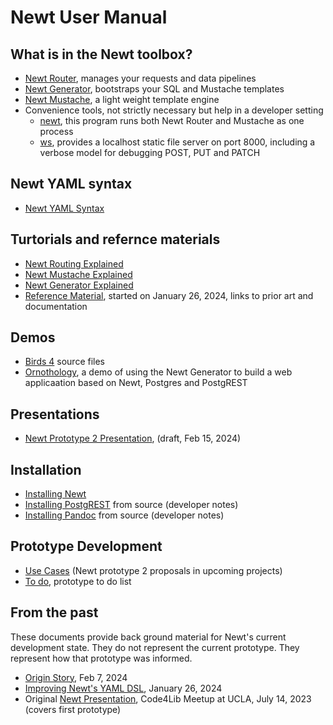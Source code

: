 
# Newt User Manual

## What is in the Newt toolbox?

- [Newt Router](newtrouter.1.md), manages your requests and data pipelines
- [Newt Generator](newtgenerator.1.md), bootstraps your SQL and Mustache templates
- [Newt Mustache](newtmustache.1.md), a light weight template engine
- Convenience tools, not strictly necessary but help in a developer setting
  - [newt](newt.1.md), this program runs both Newt Router and Mustache as one process
  - [ws](ws.1.md), provides a localhost static file server on port 8000, including a verbose model for debugging POST, PUT and PATCH

## Newt YAML syntax

- [Newt YAML Syntax](newt_yaml_syntax.md)

## Turtorials and refernce materials

- [Newt Routing Explained](newtrouter_explained.md)
- [Newt Mustache Explained](newtmustache_explained.md)
- [Newt Generator Explained](newtgenerator_explained.md)
- [Reference Material](reference_material.md), started on January 26, 2024, links to prior art and documentation

## Demos

- [Birds 4](https://github.com/caltechlibrary/newt/tree/main/demos/birds4) source files
- [Ornothology](ornothology.md), a demo of using the Newt Generator to build a web applicaation based on Newt, Postgres and PostgREST

## Presentations

- [Newt Prototype 2 Presentation](presentation2/), (draft, Feb 15, 2024)

## Installation

- [Installing Newt](INSTALL.md)
- [Installing PostgREST](INSTALL-PostgREST.md) from source (developer notes)
- [Installing Pandoc](INSTALL-Pandoc.md) from source (developer notes)

## Prototype Development 

- [Use Cases](use_cases.md) (Newt prototype 2 proposals in upcoming projects)
- [To do](TODO.md), prototype to do list

## From the past

These documents provide back ground material for Newt's current development state. They do not
represent the current prototype. They represent how that prototype was informed.

- [Origin Story](origin_story.md), Feb 7, 2024
- [Improving Newt's YAML DSL](improving_the_type_dsl.md), January 26, 2024
- Original [Newt Presentation](presentation/), Code4Lib Meetup at UCLA, July 14, 2023 (covers first prototype)


